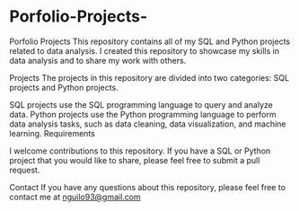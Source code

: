 # Porfolio-Projects-
Porfolio Projects 
This repository contains all of my SQL and Python projects related to data analysis. I created this repository to showcase my skills in data analysis and to share my work with others.

Projects
The projects in this repository are divided into two categories: SQL projects and Python projects.

SQL projects use the SQL programming language to query and analyze data.
Python projects use the Python programming language to perform data analysis tasks, such as data cleaning, data visualization, and machine learning.
Requirements

I welcome contributions to this repository. If you have a SQL or Python project that you would like to share, please feel free to submit a pull request.

Contact
If you have any questions about this repository, please feel free to contact me at nguilo93@gmail.com 
